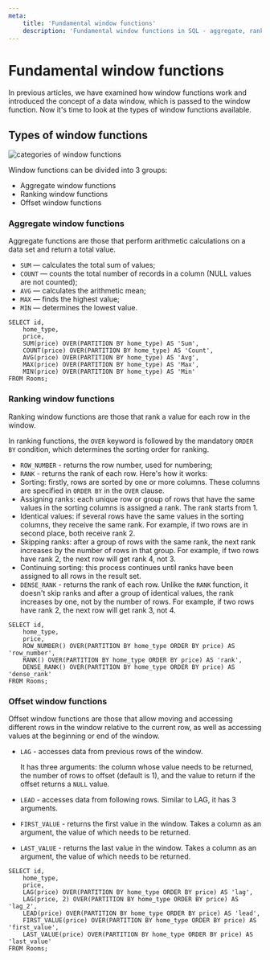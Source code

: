 ```yaml
---
meta:
    title: 'Fundamental window functions'
    description: 'Fundamental window functions in SQL - aggregate, ranking, and offset functions. Learn how to use aggregate functions such as SUM, COUNT, AVG, MAX, and MIN to calculate total values. Ranking functions like ROW_NUMBER, RANK, and DENSE_RANK allow for ranking values within a window. Offset functions like LAG, LEAD, FIRST_VALUE, and LAST_VALUE enable access to data from previous and following rows of the window.'
---
```


# Fundamental window functions

In previous articles, we have examined how window functions work and introduced the concept of a data window,
which is passed to the window function. Now it's time to look at the types of window functions available.

## Types of window functions

![categories of window functions](https://sql-academy.org/static/guidePage/types-of-windows-functions/categories_of_windows_functions_en.png "categories of window functions")

Window functions can be divided into 3 groups:

- Aggregate window functions
- Ranking window functions
- Offset window functions

### Aggregate window functions

Aggregate functions are those that perform arithmetic calculations on a data set and return a total value.

- `SUM` — calculates the total sum of values;
- `COUNT` — counts the total number of records in a column (NULL values are not counted);
- `AVG` — calculates the arithmetic mean;
- `MAX` — finds the highest value;
- `MIN` — determines the lowest value.

```sql-Airbnb-executable
SELECT id,
	home_type,
	price,
	SUM(price) OVER(PARTITION BY home_type) AS 'Sum',
	COUNT(price) OVER(PARTITION BY home_type) AS 'Count',
	AVG(price) OVER(PARTITION BY home_type) AS 'Avg',
	MAX(price) OVER(PARTITION BY home_type) AS 'Max',
	MIN(price) OVER(PARTITION BY home_type) AS 'Min'
FROM Rooms;
```

### Ranking window functions

Ranking window functions are those that rank a value for each row in the window.

In ranking functions, the `OVER` keyword is followed by the mandatory `ORDER BY` condition, which determines the sorting order for ranking.

  - `ROW_NUMBER` - returns the row number, used for numbering;
  - `RANK` - returns the rank of each row. Here's how it works:
  - Sorting: firstly, rows are sorted by one or more columns. These columns are specified in `ORDER BY` in the `OVER` clause.
  - Assigning ranks: each unique row or group of rows that have the same values in the sorting columns is assigned a rank. The rank starts from 1.
  - Identical values: if several rows have the same values in the sorting columns, they receive the same rank. For example, if two rows are in second place, both receive rank 2.
  - Skipping ranks: after a group of rows with the same rank, the next rank increases by the number of rows in that group. For example, if two rows have rank 2, the next row will get rank 4, not 3.
  - Continuing sorting: this process continues until ranks have been assigned to all rows in the result set.
  - `DENSE_RANK` - returns the rank of each row. Unlike the `RANK` function, it doesn't skip ranks and after a group of identical values, the rank increases by one, not by the number of rows. For example, if two rows have rank 2, the next row will get rank 3, not 4.

```sql-Airbnb-executable
SELECT id,
	home_type,
	price,
	ROW_NUMBER() OVER(PARTITION BY home_type ORDER BY price) AS 'row_number',
	RANK() OVER(PARTITION BY home_type ORDER BY price) AS 'rank',
	DENSE_RANK() OVER(PARTITION BY home_type ORDER BY price) AS 'dense_rank'
FROM Rooms;
```

### Offset window functions

Offset window functions are those that allow moving and accessing different rows in the window relative to the current row, as well as accessing values at the beginning or end of the window.

- `LAG` - accesses data from previous rows of the window.

  It has three arguments: the column whose value needs to be returned, the number of rows to offset (default is 1), and the value to return if the offset returns a `NULL` value.

- `LEAD` - accesses data from following rows. Similar to LAG, it has 3 arguments.

- `FIRST_VALUE` - returns the first value in the window. Takes a column as an argument, the value of which needs to be returned.

- `LAST_VALUE` - returns the last value in the window. Takes a column as an argument, the value of which needs to be returned.

```sql-Airbnb-executable
SELECT id,
	home_type,
	price,
	LAG(price) OVER(PARTITION BY home_type ORDER BY price) AS 'lag',
	LAG(price, 2) OVER(PARTITION BY home_type ORDER BY price) AS 'lag_2',
	LEAD(price) OVER(PARTITION BY home_type ORDER BY price) AS 'lead',
	FIRST_VALUE(price) OVER(PARTITION BY home_type ORDER BY price) AS 'first_value',
	LAST_VALUE(price) OVER(PARTITION BY home_type ORDER BY price) AS 'last_value'
FROM Rooms;
```
